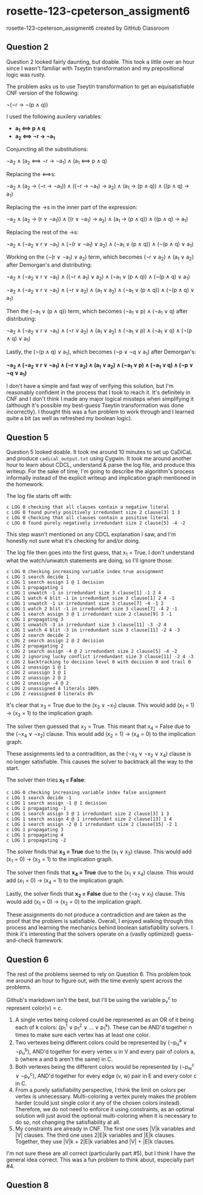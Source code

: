 # rosette-123-cpeterson_assigment6
rosette-123-cpeterson_assigment6 created by GitHub Classroom

## Question 2

Question 2 looked fairly daunting, but doable. This took a little over an hour since I wasn't familiar with Tseytin transformation and my prepositional logic was rusty.

The problem asks us to use Tseytin transformation to get an equisatisfiable CNF version of the following:

¬(¬r → ¬(p ∧ q))

I used the following auxilery variables:
- **a<sub>1</sub> ⟺ p ∧ q**
- **a<sub>2</sub> ⟺ ¬r → ¬a<sub>1</sub>**

Conjuncting all the substitutions:

¬a<sub>2</sub> ∧ (a<sub>2</sub> ⟺ ¬r → ¬a<sub>1</sub>) ∧ (a<sub>1</sub> ⟺ p ∧ q)

Replacing the ⟺s:

¬a<sub>2</sub> ∧ (a<sub>2</sub> → (¬r → ¬a<sub>1</sub>)) ∧ ((¬r → ¬a<sub>1</sub>) → a<sub>2</sub>) ∧ (a<sub>1</sub> → (p ∧ q)) ∧ ((p ∧ q) → a<sub>1</sub>)

Replacing the →s in the inner part of the expression:

¬a<sub>2</sub> ∧ (a<sub>2</sub> → (r ∨ ¬a<sub>1</sub>)) ∧ ((r ∨ ¬a<sub>1</sub>) → a<sub>2</sub>) ∧ (a<sub>1</sub> → (p ∧ q)) ∧ ((p ∧ q) → a<sub>1</sub>)

Replacing the rest of the →s:

¬a<sub>2</sub> ∧ (¬a<sub>2</sub> ∨ r ∨ ¬a<sub>1</sub>) ∧ (¬(r ∨ ¬a<sub>1</sub>) ∨ a<sub>2</sub>) ∧ (¬a<sub>1</sub> ∨ (p ∧ q)) ∧ (¬(p ∧ q) ∨ a<sub>1</sub>)

Working on the (¬(r ∨ ¬a<sub>1</sub>) ∨ a<sub>2</sub>) term, which becomes (¬r ∨ a<sub>2</sub>) ∧ (a<sub>1</sub> ∨ a<sub>2</sub>) after Demorgan's and distributing:

¬a<sub>2</sub> ∧ (¬a<sub>2</sub> ∨ r ∨ ¬a<sub>1</sub>) ∧ ((¬r ∧ a<sub>1</sub>) ∨ a<sub>2</sub>) ∧ (¬a<sub>1</sub> ∨ (p ∧ q)) ∧ (¬(p ∧ q) ∨ a<sub>1</sub>)

¬a<sub>2</sub> ∧ (¬a<sub>2</sub> ∨ r ∨ ¬a<sub>1</sub>) ∧ (¬r ∨ a<sub>2</sub>) ∧ (a<sub>1</sub> ∨ a<sub>2</sub>) ∧ (¬a<sub>1</sub> ∨ (p ∧ q)) ∧ (¬(p ∧ q) ∨ a<sub>1</sub>)

Then the (¬a<sub>1</sub> ∨ (p ∧ q)) term, which becomes (¬a<sub>1</sub> ∨ p) ∧ (¬a<sub>1</sub> ∨ q) after distributing:

¬a<sub>2</sub> ∧ (¬a<sub>2</sub> ∨ r ∨ ¬a<sub>1</sub>) ∧ (¬r ∨ a<sub>2</sub>) ∧ (a<sub>1</sub> ∨ a<sub>2</sub>) ∧ (¬a<sub>1</sub> ∨ p) ∧ (¬a<sub>1</sub> ∨ q) ∧ (¬(p ∧ q) ∨ a<sub>1</sub>)

Lastly, the (¬(p ∧ q) ∨ a<sub>1</sub>), which becomes (¬p ∨ ¬q ∨ a<sub>1</sub>) after Demorgan's:

**¬a<sub>2</sub> ∧ (¬a<sub>2</sub> ∨ r ∨ ¬a<sub>1</sub>) ∧ (¬r ∨ a<sub>2</sub>) ∧ (a<sub>1</sub> ∨ a<sub>2</sub>) ∧ (¬a<sub>1</sub> ∨ p) ∧ (¬a<sub>1</sub> ∨ q) ∧ (¬p ∨ ¬q ∨ a<sub>1</sub>)**

I don't have a simple and fast way of verifying this solution, but I'm reasonably confident in the process that I took to reach it. It's definitely in CNF and I don't think I made any major logical missteps when simplifying it (although it's possible my best-guess Tseytin transformation was done incorrectly). I thought this was a fun problem to work through and I learned quite a bit (as well as refreshed my boolean logic).

## Question 5

Question 5 looked doable. It took me around 10 minutes to set up CaDiCaL and produce ``cadical_output.txt`` using Cygwin. It took me around another hour to learn about CDCL, understand & parse the log file, and produce this writeup. For the sake of time, I'm going to describe the algorithm's process informally instead of the explicit writeup and implication graph mentioned in the homework.

The log file starts off with:
```
c LOG 0 checking that all clauses contain a negative literal
c LOG 0 found purely positively irredundant size 2 clause[3] 1 3
c LOG 0 checking that all clauses contain a positive literal
c LOG 0 found purely negatively irredundant size 2 clause[5] -4 -2
```
This step wasn't mentioned on any CDCL explanation I saw, and I'm honestly not sure what it's checking for and/or doing.

The log file then goes into the first guess, that x<sub>1</sub> = True. I don't understand what the watch/unwatch statements are doing, so I'll ignore those:
```
c LOG 0 checking increasing variable index true assignment
c LOG 1 search decide 1
c LOG 1 search assign 1 @ 1 decision
c LOG 1 propagating 1
c LOG 1 unwatch -1 in irredundant size 3 clause[1] -1 2 4
c LOG 1 watch 4 blit -1 in irredundant size 3 clause[1] 2 4 -1
c LOG 1 unwatch -1 in irredundant size 3 clause[7] -4 -1 2
c LOG 1 watch 2 blit -1 in irredundant size 3 clause[7] -4 2 -1
c LOG 1 search assign 3 @ 1 irredundant size 2 clause[9] 3 -1
c LOG 1 propagating 3
c LOG 1 unwatch -3 in irredundant size 3 clause[11] -3 -2 4
c LOG 1 watch 4 blit -3 in irredundant size 3 clause[11] -2 4 -3
c LOG 2 search decide 2
c LOG 2 search assign 2 @ 2 decision
c LOG 2 propagating 2
c LOG 2 search assign -4 @ 2 irredundant size 2 clause[5] -4 -2
c LOG 2 ignoring lucky conflict irredundant size 3 clause[11] -2 4 -3
c LOG 2 backtracking to decision level 0 with decision 0 and trail 0
c LOG 2 unassign 1 @ 1
c LOG 2 unassign 3 @ 1
c LOG 2 unassign 2 @ 2
c LOG 2 unassign -4 @ 2
c LOG 2 unassigned 4 literals 100%
c LOG 2 reassigned 0 literals 0%
```
It's clear that x<sub>3</sub> = True due to the (x<sub>3</sub> ∨ ¬x<sub>1</sub>) clause. This would add (x<sub>1</sub> = 1) → (x<sub>3</sub> = 1) to the implication graph.

The solver then guessed that x<sub>2</sub> = True. This meant that x<sub>4</sub> = False due to the (¬x<sub>4</sub> ∨ ¬x<sub>2</sub>) clause. This would add (x<sub>2</sub> = 1) → (x<sub>4</sub> = 0) to the implication graph.

These assignments led to a contradition, as the (¬x<sub>3</sub> ∨ ¬x<sub>2</sub> ∨ x<sub>4</sub>) clause is no longer satisfiable. This causes the solver to backtrack all the way to the start.

The solver then tries **x<sub>1</sub> = False**:
```
c LOG 0 checking increasing variable index false assignment
c LOG 1 search decide -1
c LOG 1 search assign -1 @ 1 decision
c LOG 1 propagating -1
c LOG 1 search assign 3 @ 1 irredundant size 2 clause[3] 1 3
c LOG 1 search assign 4 @ 1 irredundant size 2 clause[13] 1 4
c LOG 1 search assign -2 @ 1 irredundant size 2 clause[15] -2 1
c LOG 1 propagating 3
c LOG 1 propagating 4
c LOG 1 propagating -2
```
The solver finds that **x<sub>3</sub> = True** due to the (x<sub>1</sub> ∨ x<sub>3</sub>) clause. This would add (x<sub>1</sub> = 0) → (x<sub>3</sub> = 1) to the implication graph.

The solver then finds that **x<sub>4</sub> = True** due to the (x<sub>1</sub> ∨ x<sub>4</sub>) clause. This would add (x<sub>1</sub> = 0) → (x<sub>4</sub> = 1) to the implication graph.

Lastly, the solver finds that **x<sub>2</sub> = False** due to the (¬x<sub>2</sub> ∨ x<sub>1</sub>) clause. This would add (x<sub>1</sub> = 0) → (x<sub>2</sub> = 0) to the implication graph.

These assignments do not produce a contradiction and are taken as the proof that the problem is satisfiable. Overall, I enjoyed walking through this process and learning the mechanics behind boolean satisfiability solvers. I think it's interesting that the solvers operate on a (vastly optimized) guess-and-check framework.

## Question 6

The rest of the problems seemed to rely on Question 6. This problem took me around an hour to figure out, with the time evenly spent across the problems.

Github's markdown isn't the best, but I'll be using the variable p<sub>v</sub><sup>c</sup> to represent color(v) = c.
1. A single vertex being colored could be represented as an OR of it being each of k colors: (p<sub>1</sub><sup>1</sup> ∨ p<sub>1</sub><sup>2</sup> ∨ ... ∨ p<sub>1</sub><sup>k</sup>). These can be AND'd together n times to make sure each vertex has at least one color.
2. Two vertexes being different colors could be represented by (¬p<sub>u</sub><sup>a</sup> ∨ ¬p<sub>u</sub><sup>b</sup>), AND'd together for every vertex u in V and every pair of colors a, b (where a and b aren't the same) in C.
3. Both vertexes being the different colors would be represented by (¬p<sub>w</sub><sup>c</sup> ∨ ¬p<sub>v</sub><sup>c</sup>), AND'd together for every edge (v, w) pair in E and every color c in C.
4. From a purely satisfiability perspective, I think the limit on colors per vertex is unnecessary. Multi-coloring a vertex purely makes the problem harder (could just single color it any of the chosen colors instead). Therefore, we do not need to enforce it using constraints, as an optimal solution will just avoid the optional multi-coloring when it is necessary to do so, not changing the satisfiability at all.
5. My constraints are already in CNF. The first one uses |V|k variables and |V| clauses. The third one uses 2|E|k variables and |E|k clauses. Together, they use |V|k + 2|E|k variables and |V| + |E|k clauses.

I'm not sure these are all correct (particularily part #5), but I think I have the general idea correct. This was a fun problem to think about, especially part #4.

## Question 8


